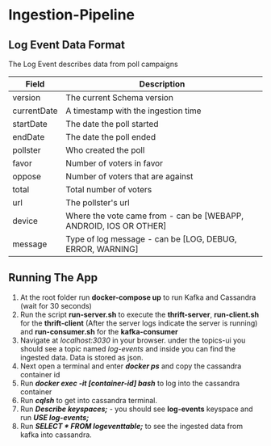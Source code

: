 # Ingestion-Pipeline

Log Event Data Format
--------------------

The Log Event describes data from poll campaigns

| Field  | Description|
| ------------- | ------------- |
| version  | The current Schema version |
| currentDate | A timestamp with the ingestion time|
| startDate | The date the poll started |
| endDate | The date the poll ended|
| pollster | Who created the poll|
| favor | Number of voters in favor|
| oppose | Number of voters that are against  |
| total | Total number of voters |
| url | The pollster's url |
| device | Where the vote came from - can be [WEBAPP, ANDROID, IOS OR OTHER]|
| message  | Type of log message - can be [LOG, DEBUG, ERROR, WARNING]|

Running The App
---------------
1. At the root folder run **docker-compose up** to run Kafka and Cassandra (wait for 30 seconds)
2. Run the script **run-server.sh** to execute the **thrift-server**, **run-client.sh** for the **thrift-client** (After the server logs indicate the server is running) and **run-consumer.sh**  for the **kafka-consumer**
3. Navigate at *localhost:3030* in your browser. under the topics-ui you should see a topic named *log-events* and inside you can find the ingested data. Data is stored as json.
4. Next open a terminal and enter ***docker ps*** and copy the cassandra container id
5. Run ***docker exec -it [container-id] bash*** to log into the cassandra container
7. Run ***cqlsh*** to get into cassandra terminal.
8. Run ***Describe keyspaces;*** - you should see **log-events** keyspace and run ***USE log-events;***
8. Run ***SELECT * FROM logeventtable;*** to see the ingested data from kafka into cassandra.
